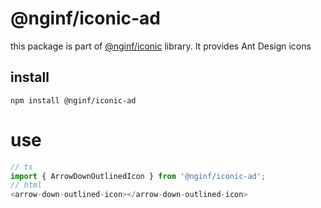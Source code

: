 # @nginf/iconic-ad

this package is part of [@nginf/iconic](https://nginf.github.io/iconic/) library. It provides Ant Design icons

## install

`npm install @nginf/iconic-ad`

# use

```ts
// ts
import { ArrowDownOutlinedIcon } from '@nginf/iconic-ad'; 
// html
<arrow-down-outlined-icon></arrow-down-outlined-icon>
```

